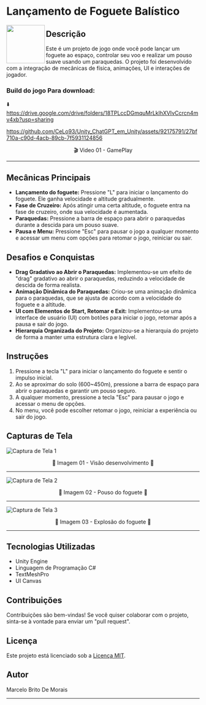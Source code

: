 


# Lançamento de Foguete Balístico




<img align='left' src='https://github.com/CeLo93/Unity_RocketProject_0.1/assets/92175791/53c5912d-6948-4959-b4b4-3aed69783af2.gif' width="100"> 

## Descrição
Este é um projeto de jogo onde você pode lançar um foguete ao espaço, controlar seu voo e realizar um pouso suave usando um paraquedas. O projeto foi desenvolvido com a integração de mecânicas de física, animações, UI e interações de jogador.
### Build do jogo Para download: 
⬇️ https://drive.google.com/drive/folders/18TPLccDGmquMrLklhXVIvCcrcn4mv4xb?usp=sharing

https://github.com/CeLo93/Unity_ChatGPT_em_Unity/assets/92175791/27bf710a-c90d-4acb-89cb-7f5931124856

<div align="center">
 🎬 Video 01 - GamePlay
</div>

---------------------


## Mecânicas Principais
- **Lançamento do foguete:** Pressione "L" para iniciar o lançamento do foguete. Ele ganha velocidade e altitude gradualmente.
- **Fase de Cruzeiro:** Após atingir uma certa altitude, o foguete entra na fase de cruzeiro, onde sua velocidade é aumentada.
- **Paraquedas:** Pressione a barra de espaço para abrir o paraquedas durante a descida para um pouso suave.
- **Pausa e Menu:** Pressione "Esc" para pausar o jogo a qualquer momento e acessar um menu com opções para retomar o jogo, reiniciar ou sair.

## Desafios e Conquistas
- **Drag Gradativo ao Abrir o Paraquedas:** Implementou-se um efeito de "drag" gradativo ao abrir o paraquedas, reduzindo a velocidade de descida de forma realista.
- **Animação Dinâmica do Paraquedas:** Criou-se uma animação dinâmica para o paraquedas, que se ajusta de acordo com a velocidade do foguete e a altitude.
- **UI com Elementos de Start, Retomar e Exit:** Implementou-se uma interface de usuário (UI) com botões para iniciar o jogo, retomar após a pausa e sair do jogo.
- **Hierarquia Organizada do Projeto:** Organizou-se a hierarquia do projeto de forma a manter uma estrutura clara e legível.

## Instruções
1. Pressione a tecla "L" para iniciar o lançamento do foguete e sentir o impulso inicial.
2. Ao se aproximar do solo (600~450m), pressione a barra de espaço para abrir o paraquedas e garantir um pouso seguro.
3. A qualquer momento, pressione a tecla "Esc" para pausar o jogo e acessar o menu de opções.
4. No menu, você pode escolher retomar o jogo, reiniciar a experiência ou sair do jogo.

## Capturas de Tela

![Captura de Tela 1](https://github.com/CeLo93/Unity_RocketProject_0.1/assets/92175791/518ff29e-7bca-4ae8-9e4e-125a8152a181)
<div align="center">
 📸 Imagem 01 - Visão desenvolvimento 📸
</div>

---------------------

![Captura de Tela 2](https://github.com/CeLo93/Unity_RocketProject_0.1/assets/92175791/8bc0da20-6dae-494b-9ae9-b4cf15829524)
<div align="center">
 📸 Imagem 02 - Pouso do foguete 📸
</div>

---------------------

![Captura de Tela 3](https://github.com/CeLo93/Unity_RocketProject_0.1/assets/92175791/70258e4e-75ca-4426-9fdd-1bb4356156a4)
<div align="center">
 📸 Imagem 03 - Explosão do foguete 📸
</div>

---------------------

## Tecnologias Utilizadas
- Unity Engine
- Linguagem de Programação C#
- TextMeshPro
- UI Canvas

## Contribuições
Contribuições são bem-vindas! Se você quiser colaborar com o projeto, sinta-se à vontade para enviar um "pull request".

## Licença
Este projeto está licenciado sob a [Licença MIT](https://opensource.org/licenses/MIT).

## Autor
Marcelo Brito De Morais

---
